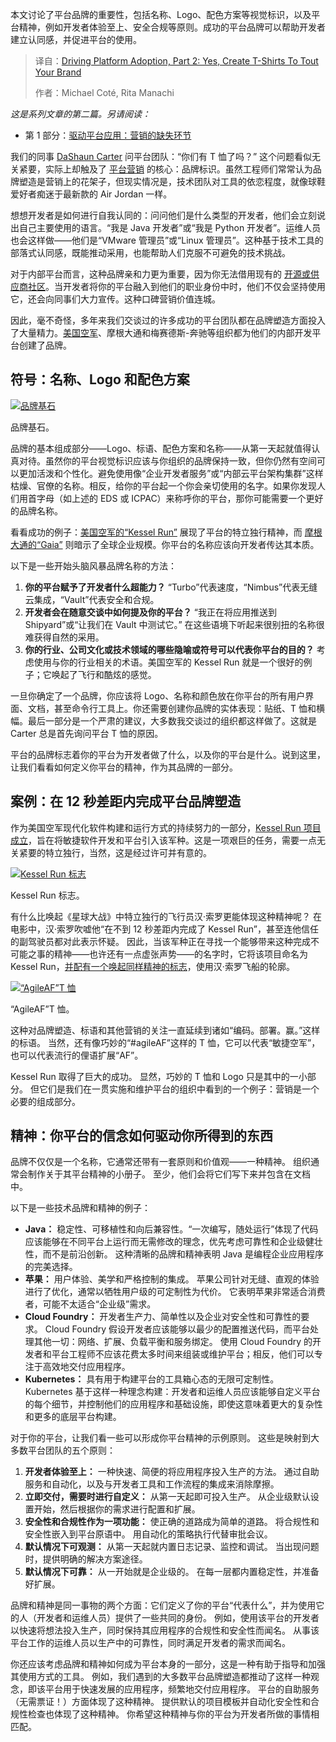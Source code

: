 
<!--
title: 平台推广第二步：品牌T恤衫，高调宣传利器
cover: https://cdn.thenewstack.io/media/2025/07/d2b4fbb1-fists.png
summary: 本文讨论了平台品牌的重要性，包括名称、Logo、配色方案等视觉标识，以及平台精神，例如开发者体验至上、安全合规等原则。成功的平台品牌可以帮助开发者建立认同感，并促进平台的使用。
-->

本文讨论了平台品牌的重要性，包括名称、Logo、配色方案等视觉标识，以及平台精神，例如开发者体验至上、安全合规等原则。成功的平台品牌可以帮助开发者建立认同感，并促进平台的使用。

> 译自：[Driving Platform Adoption, Part 2: Yes, Create T-Shirts To Tout Your Brand](https://thenewstack.io/driving-platform-adoption-part-2-yes-create-t-shirts-to-tout-your-brand/)
> 
> 作者：Michael Coté, Rita Manachi

*这是系列文章的第二篇。另请阅读：*

- 第 1 部分：[驱动平台应用：营销的缺失环节](https://yylives.cc/2025/07/17/driving-platform-adoption-the-missed-opportunity-of-marketing/)

我们的同事 [DaShaun Carter](https://www.linkedin.com/in/dashaun/) 问平台团队：“你们有 T 恤了吗？” 这个问题看似无关紧要，实际上却触及了 [平台营销](https://thenewstack.io/the-art-of-platform-marketing-youve-gotta-sell-it/) 的核心：品牌标识。虽然工程师们常常认为品牌塑造是营销上的花架子，但现实情况是，技术团队对工具的依恋程度，就像球鞋爱好者痴迷于最新款的 Air Jordan 一样。

想想开发者是如何进行自我认同的：问问他们是什么类型的开发者，他们会立刻说出自己主要使用的语言。“我是 Java 开发者”或“我是 Python 开发者”。运维人员也会这样做——他们是“VMware 管理员”或“Linux 管理员”。这种基于技术工具的部落式认同感，既能推动采用，也能帮助人们克服不可避免的技术挑战。

对于内部平台而言，这种品牌亲和力更为重要，因为你无法借用现有的 [开源或供应商社区](https://thenewstack.io/power-community-open-source/)。当开发者将你的平台融入到他们的职业身份中时，他们不仅会坚持使用它，还会向同事们大力宣传。这种口碑营销价值连城。

因此，毫不奇怪，多年来我们交谈过的许多成功的平台团队都在品牌塑造方面投入了大量精力。[美国空军](https://en.wikipedia.org/wiki/Kessel_Run)、摩根大通和梅赛德斯-奔驰等组织都为他们的内部开发平台创建了品牌。

## 符号：名称、Logo 和配色方案

[![品牌基石](https://cdn.thenewstack.io/media/2025/07/721f01e3-buildingblocks-1024x535.png)](https://cdn.thenewstack.io/media/2025/07/721f01e3-buildingblocks-1024x535.png)

品牌基石。

品牌的基本组成部分——Logo、标语、配色方案和名称——从第一天起就值得认真对待。虽然你的平台视觉标识应该与你组织的品牌保持一致，但你仍然有空间可以更加活泼和个性化。避免使用像“企业开发者服务”或“内部云平台架构集群”这样枯燥、官僚的名称。相反，给你的平台起一个你会亲切使用的名字。如果你发现人们用首字母（如上述的 EDS 或 ICPAC）来称呼你的平台，那你可能需要一个更好的品牌名称。

看看成功的例子：[美国空军的“Kessel Run”](https://en.wikipedia.org/wiki/Kessel_Run) 展现了平台的特立独行精神，而 [摩根大通的“Gaia”](https://www.youtube.com/watch?v=QOvBWlf7Cgg) 则暗示了全球企业规模。你平台的名称应该向开发者传达其本质。

以下是一些开始头脑风暴品牌名称的方法：

1. **你的平台赋予了开发者什么超能力？** “Turbo”代表速度，“Nimbus”代表无缝云集成，“Vault”代表安全和合规。
2. **开发者会在随意交谈中如何提及你的平台？** “我正在将应用推送到 Shipyard”或“让我们在 Vault 中测试它。” 在这些语境下听起来很别扭的名称很难获得自然的采用。
3. **你的行业、公司文化或技术领域的哪些隐喻或符号可以代表你平台的目的？** 考虑使用与你的行业相关的术语。美国空军的 Kessel Run 就是一个很好的例子；它唤起了飞行和酷炫的感觉。

一旦你确定了一个品牌，你应该将 Logo、名称和颜色放在你平台的所有用户界面、文档，甚至命令行工具上。你还需要创建你品牌的实体表现：贴纸、T 恤和横幅。最后一部分是一个严肃的建议，大多数我交谈过的组织都这样做了。这就是 Carter 总是首先询问平台 T 恤的原因。

平台的品牌标志着你的平台为开发者做了什么，以及你的平台是什么。说到这里，让我们看看如何定义你平台的精神，作为其品牌的一部分。

## 案例：在 12 秒差距内完成平台品牌塑造

作为美国空军现代化软件构建和运行方式的持续努力的一部分，[Kessel Run 项目成立](https://en.wikipedia.org/wiki/Kessel_Run)，旨在将敏捷软件开发和平台引入该军种。这是一项艰巨的任务，需要一点无关紧要的特立独行，当然，这是经过许可并有意的。

[![Kessel Run 标志](https://cdn.thenewstack.io/media/2025/07/0ff55ea1-kessel-run-logo.jpg)](https://cdn.thenewstack.io/media/2025/07/0ff55ea1-kessel-run-logo.jpg)

Kessel Run 标志。

有什么比唤起《星球大战》中特立独行的飞行员汉·索罗更能体现这种精神呢？ 在电影中，汉·索罗吹嘘他“在不到 12 秒差距内完成了 Kessel Run”，甚至连他信任的副驾驶员都对此表示怀疑。 因此，当该军种正在寻找一个能够带来这种完成不可能之事的精神——也许还有一点虚张声势——的名字时，它将该项目命名为 Kessel Run，[并配有一个唤起同样精神的标志](https://en.wikipedia.org/wiki/Kessel_Run)，使用汉·索罗飞船的轮廓。

[![“AgileAF”T 恤](https://cdn.thenewstack.io/media/2025/07/ab35b9c8-agileaf.jpg)](https://cdn.thenewstack.io/media/2025/07/ab35b9c8-agileaf.jpg)

“AgileAF”T 恤。

这种对品牌塑造、标语和其他营销的关注一直延续到诸如“编码。部署。赢。”这样的标语。 当然，还有像巧妙的“#agileAF”这样的 T 恤，它可以代表“敏捷空军”，也可以代表流行的俚语扩展“AF”。

Kessel Run 取得了巨大的成功。 显然，巧妙的 T 恤和 Logo 只是其中的一小部分。 但它们是我们在一贯实施和维护平台的组织中看到的一个例子：营销是一个必要的组成部分。

## 精神：你平台的信念如何驱动你所得到的东西

品牌不仅仅是一个名称，它通常还带有一套原则和价值观——一种精神。 组织通常会制作关于其平台精神的小册子。 至少，他们会将它们写下来并包含在文档中。

以下是一些技术品牌和精神的例子：

* **Java：** 稳定性、可移植性和向后兼容性。“一次编写，随处运行”体现了代码应该能够在不同平台上运行而无需修改的理念，优先考虑可靠性和企业级健壮性，而不是前沿创新。 这种清晰的品牌和精神表明 Java 是编程企业应用程序的完美选择。
* **苹果：** 用户体验、美学和严格控制的集成。 苹果公司针对无缝、直观的体验进行了优化，通常以牺牲用户级的可定制性为代价。 它表明苹果非常适合消费者，可能不太适合“企业级”需求。
* **Cloud Foundry：** 开发者生产力、简单性以及企业对安全性和可靠性的要求。 Cloud Foundry 假设开发者应该能够以最少的配置推送代码，而平台处理其他一切：网络、扩展、负载平衡和服务绑定。 使用 Cloud Foundry 的开发者和平台工程师不应该花费太多时间来组装或维护平台；相反，他们可以专注于高效地交付应用程序。
* **Kubernetes：** 具有用于构建平台的工具箱心态的无限可定制性。 Kubernetes 基于这样一种理念构建：开发者和运维人员应该能够自定义平台的每个细节，并控制他们的应用程序和基础设施，即使这意味着更大的复杂性和更多的底层平台构建。

对于你的平台，让我们看一些可以形成你平台精神的示例原则。 这些是映射到大多数平台团队的五个原则：

1. **开发者体验至上：** 一种快速、简便的将应用程序投入生产的方法。 通过自助服务和自动化，以及与开发者工具和工作流程的集成来消除摩擦。
2. **立即交付，需要时进行自定义：** 从第一天起即可投入生产。 从企业级默认设置开始，然后根据你的需求进行配置和扩展。
3. **安全性和合规性作为一项功能：** 使正确的道路成为简单的道路。 将合规性和安全性嵌入到平台原语中。 用自动化的策略执行代替审批会议。
4. **默认情况下可观测：** 从第一天起就内置日志记录、监控和调试。 当出现问题时，提供明确的解决方案途径。
5. **默认情况下可靠：** 从一开始就是企业级的。 在每一层都内置稳定性，并准备好扩展。

品牌和精神是同一事物的两个方面：它们定义了你的平台“代表什么”，并为使用它的人（开发者和运维人员）提供了一些共同的身份。 例如，使用该平台的开发者以快速将想法投入生产，同时保持其应用程序的合规性和安全性而闻名。 从事该平台工作的运维人员以生产中的可靠性，同时满足开发者的需求而闻名。

你还应该考虑品牌和精神如何成为平台本身的一部分，这是一种有助于指导和加强其使用方式的工具。 例如，我们遇到的大多数平台品牌塑造都推动了这样一种观念，即该平台用于快速发展的应用程序，频繁地交付应用程序。 平台的自助服务（无需票证！）方面体现了这种精神。 提供默认的项目模板并自动化安全性和合规性检查也体现了这种精神。 你希望这种精神与你的平台为开发者所做的事情相匹配。